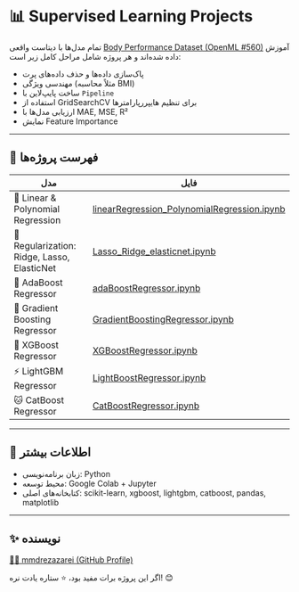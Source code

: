 # 📊 Supervised Learning Projects
 
تمام مدل‌ها با دیتاست واقعی [Body Performance Dataset (OpenML #560)](https://www.openml.org/d/560) آموزش داده شده‌اند و هر پروژه شامل مراحل کامل زیر است:

- پاک‌سازی داده‌ها و حذف داده‌های پرت
- مهندسی ویژگی (مثلاً محاسبه BMI)
- ساخت پایپ‌لاین با `Pipeline`
- استفاده از GridSearchCV برای تنظیم هایپررپارامترها
- ارزیابی مدل‌ها با MAE, MSE, R²
- نمایش Feature Importance

---

## 📘 فهرست پروژه‌ها

| مدل | فایل |
|-----|------|
| 🔹 Linear & Polynomial Regression | [linearRegression_PolynomialRegression.ipynb](./linearRegression_PolynomialRegression.ipynb) |
| 🔸 Regularization: Ridge, Lasso, ElasticNet | [Lasso_Ridge_elasticnet.ipynb](./Lasso_Ridge_elasticnet.ipynb) |
| 🔁 AdaBoost Regressor | [adaBoostRegressor.ipynb](./adaBoostRegressor.ipynb) |
| 🔁 Gradient Boosting Regressor | [GradientBoostingRegressor.ipynb](./GradientBoostingRegressor.ipynb) |
| 🧠 XGBoost Regressor | [XGBoostRegressor.ipynb](./XGBoostRegressor.ipynb) |
| ⚡ LightGBM Regressor | [LightBoostRegressor.ipynb](./LightBoostRegressor.ipynb) |
| 🐱 CatBoost Regressor | [CatBoostRegressor.ipynb](./CatBoostRegressor.ipynb) |

---

## 📎 اطلاعات بیشتر

- زبان برنامه‌نویسی: Python
- محیط توسعه: Google Colab + Jupyter
- کتابخانه‌های اصلی: scikit-learn, xgboost, lightgbm, catboost, pandas, matplotlib

---

## ✨ نویسنده

[👨‍💻 mmdrezazarei (GitHub Profile)](https://github.com/mmdrezazarei)

اگر این پروژه برات مفید بود، ⭐ ستاره یادت نره! 😊
